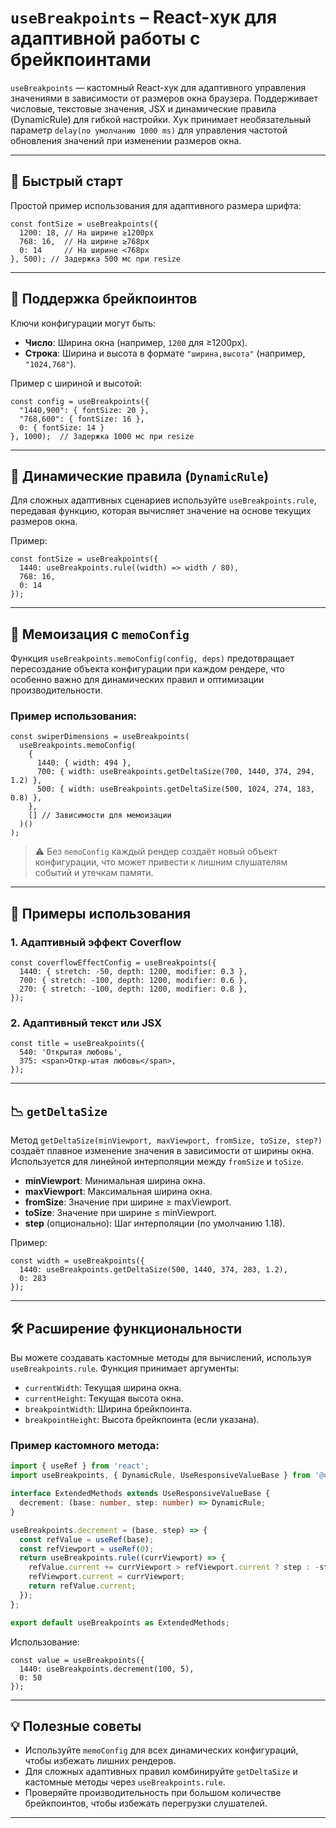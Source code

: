 # `useBreakpoints` – React-хук для адаптивной работы с брейкпоинтами

`useBreakpoints` — кастомный React-хук для адаптивного управления значениями в зависимости от размеров окна браузера. Поддерживает числовые, текстовые значения, JSX и динамические правила (DynamicRule) для гибкой настройки. Хук принимает необязательный параметр ``delay(по умолчанию 1000 ms)`` для управления частотой обновления значений при изменении размеров окна.

---

## 🚀 Быстрый старт

Простой пример использования для адаптивного размера шрифта:

```tsx
const fontSize = useBreakpoints({
  1200: 18, // На ширине ≥1200px
  768: 16,  // На ширине ≥768px
  0: 14     // На ширине <768px
}, 500); // Задержка 500 мс при resize
```

---

## 📏 Поддержка брейкпоинтов

Ключи конфигурации могут быть:

- **Число**: Ширина окна (например, `1200` для ≥1200px).
- **Строка**: Ширина и высота в формате `"ширина,высота"` (например, `"1024,768"`).

Пример с шириной и высотой:

```tsx
const config = useBreakpoints({
  "1440,900": { fontSize: 20 },
  "768,600": { fontSize: 16 },
  0: { fontSize: 14 }
}, 1000);  // Задержка 1000 мс при resize
```

---

## 🔄 Динамические правила (`DynamicRule`)

Для сложных адаптивных сценариев используйте `useBreakpoints.rule`, передавая функцию, которая вычисляет значение на основе текущих размеров окна.

Пример:

```tsx
const fontSize = useBreakpoints({
  1440: useBreakpoints.rule((width) => width / 80),
  768: 16,
  0: 14
});
```

---

## 🧠 Мемоизация с `memoConfig`

Функция `useBreakpoints.memoConfig(config, deps)` предотвращает пересоздание объекта конфигурации при каждом рендере, что особенно важно для динамических правил и оптимизации производительности.

### Пример использования:

```tsx
const swiperDimensions = useBreakpoints(
  useBreakpoints.memoConfig(
    {
      1440: { width: 494 },
      700: { width: useBreakpoints.getDeltaSize(700, 1440, 374, 294, 1.2) },
      500: { width: useBreakpoints.getDeltaSize(500, 1024, 274, 183, 0.8) },
    },
    [] // Зависимости для мемоизации
  )()
);
```

> ⚠️ Без `memoConfig` каждый рендер создаёт новый объект конфигурации, что может привести к лишним слушателям событий и утечкам памяти.

---

## 🎨 Примеры использования

### 1. Адаптивный эффект Coverflow

```tsx
const coverflowEffectConfig = useBreakpoints({
  1440: { stretch: -50, depth: 1200, modifier: 0.3 },
  700: { stretch: -100, depth: 1200, modifier: 0.6 },
  270: { stretch: -100, depth: 1200, modifier: 0.8 },
});
```

### 2. Адаптивный текст или JSX

```tsx
const title = useBreakpoints({
  540: 'Открытая любовь',
  375: <span>Откр-ытая любовь</span>,
});
```

---

## 📉 `getDeltaSize`

Метод `getDeltaSize(minViewport, maxViewport, fromSize, toSize, step?)` создаёт плавное изменение значения в зависимости от ширины окна. Используется для линейной интерполяции между `fromSize` и `toSize`.

- **minViewport**: Минимальная ширина окна.
- **maxViewport**: Максимальная ширина окна.
- **fromSize**: Значение при ширине ≥ maxViewport.
- **toSize**: Значение при ширине ≤ minViewport.
- **step** (опционально): Шаг интерполяции (по умолчанию 1.18).

Пример:

```tsx
const width = useBreakpoints({
  1440: useBreakpoints.getDeltaSize(500, 1440, 374, 283, 1.2),
  0: 283
});
```

---

## 🛠 Расширение функциональности

Вы можете создавать кастомные методы для вычислений, используя `useBreakpoints.rule`. Функция принимает аргументы:

- `currentWidth`: Текущая ширина окна.
- `currentHeight`: Текущая высота окна.
- `breakpointWidth`: Ширина брейкпоинта.
- `breakpointHeight`: Высота брейкпоинта (если указана).

### Пример кастомного метода:

```ts
import { useRef } from 'react';
import useBreakpoints, { DynamicRule, UseResponsiveValueBase } from '@qtpy/use-breakpoints';

interface ExtendedMethods extends UseResponsiveValueBase {
  decrement: (base: number, step: number) => DynamicRule;
}

useBreakpoints.decrement = (base, step) => {
  const refValue = useRef(base);
  const refViewport = useRef(0);
  return useBreakpoints.rule((currViewport) => {
    refValue.current += currViewport > refViewport.current ? step : -step;
    refViewport.current = currViewport;
    return refValue.current;
  });
};

export default useBreakpoints as ExtendedMethods;
```

Использование:

```tsx
const value = useBreakpoints({
  1440: useBreakpoints.decrement(100, 5),
  0: 50
});
```

---

## 💡 Полезные советы

- Используйте `memoConfig` для всех динамических конфигураций, чтобы избежать лишних рендеров.
- Для сложных адаптивных правил комбинируйте `getDeltaSize` и кастомные методы через `useBreakpoints.rule`.
- Проверяйте производительность при большом количестве брейкпоинтов, чтобы избежать перегрузки слушателей.

---